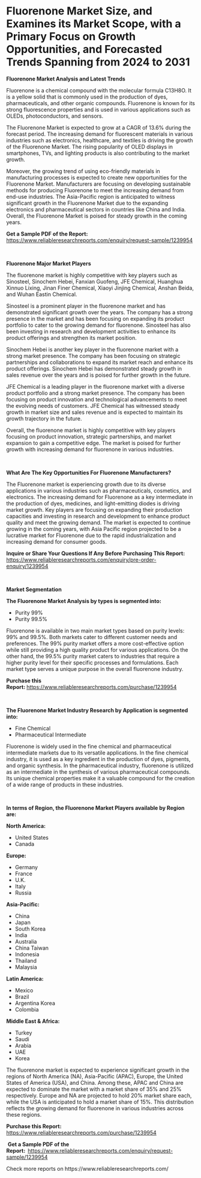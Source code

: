 <p><h1>Fluorenone Market Size, and Examines its Market Scope, with a Primary Focus on Growth Opportunities, and Forecasted Trends Spanning from 2024 to 2031</h1></p><p><strong>Fluorenone Market Analysis and Latest Trends</strong></p>
<p><p>Fluorenone is a chemical compound with the molecular formula C13H8O. It is a yellow solid that is commonly used in the production of dyes, pharmaceuticals, and other organic compounds. Fluorenone is known for its strong fluorescence properties and is used in various applications such as OLEDs, photoconductors, and sensors.</p><p>The Fluorenone Market is expected to grow at a CAGR of 13.6% during the forecast period. The increasing demand for fluorescent materials in various industries such as electronics, healthcare, and textiles is driving the growth of the Fluorenone Market. The rising popularity of OLED displays in smartphones, TVs, and lighting products is also contributing to the market growth.</p><p>Moreover, the growing trend of using eco-friendly materials in manufacturing processes is expected to create new opportunities for the Fluorenone Market. Manufacturers are focusing on developing sustainable methods for producing Fluorenone to meet the increasing demand from end-use industries. The Asia-Pacific region is anticipated to witness significant growth in the Fluorenone Market due to the expanding electronics and pharmaceutical sectors in countries like China and India. Overall, the Fluorenone Market is poised for steady growth in the coming years.</p></p>
<p><strong>Get a Sample PDF of the Report:&nbsp;</strong> <a href="https://www.reliableresearchreports.com/enquiry/request-sample/1239954">https://www.reliableresearchreports.com/enquiry/request-sample/1239954</a></p>
<p>&nbsp;</p>
<p><strong>Fluorenone Major Market Players</strong></p>
<p><p>The fluorenone market is highly competitive with key players such as Sinosteel, Sinochem Hebei, Fanxian Guofeng, JFE Chemical, Huanghua Xinnuo Lixing, Jinan Finer Chemical, Xiaoyi Jinjing Chemical, Anshan Beida, and Wuhan Eastin Chemical. </p><p>Sinosteel is a prominent player in the fluorenone market and has demonstrated significant growth over the years. The company has a strong presence in the market and has been focusing on expanding its product portfolio to cater to the growing demand for fluorenone. Sinosteel has also been investing in research and development activities to enhance its product offerings and strengthen its market position.</p><p>Sinochem Hebei is another key player in the fluorenone market with a strong market presence. The company has been focusing on strategic partnerships and collaborations to expand its market reach and enhance its product offerings. Sinochem Hebei has demonstrated steady growth in sales revenue over the years and is poised for further growth in the future.</p><p>JFE Chemical is a leading player in the fluorenone market with a diverse product portfolio and a strong market presence. The company has been focusing on product innovation and technological advancements to meet the evolving needs of customers. JFE Chemical has witnessed steady growth in market size and sales revenue and is expected to maintain its growth trajectory in the future.</p><p>Overall, the fluorenone market is highly competitive with key players focusing on product innovation, strategic partnerships, and market expansion to gain a competitive edge. The market is poised for further growth with increasing demand for fluorenone in various industries.</p></p>
<p>&nbsp;</p>
<p><strong>What Are The Key Opportunities For Fluorenone Manufacturers?</strong></p>
<p><p>The Fluorenone market is experiencing growth due to its diverse applications in various industries such as pharmaceuticals, cosmetics, and electronics. The increasing demand for Fluorenone as a key intermediate in the production of dyes, medicines, and light-emitting diodes is driving market growth. Key players are focusing on expanding their production capacities and investing in research and development to enhance product quality and meet the growing demand. The market is expected to continue growing in the coming years, with Asia Pacific region projected to be a lucrative market for Fluorenone due to the rapid industrialization and increasing demand for consumer goods.</p></p>
<p><strong>Inquire or Share Your Questions If Any Before Purchasing This Report:</strong> <a href="https://www.reliableresearchreports.com/enquiry/pre-order-enquiry/1239954">https://www.reliableresearchreports.com/enquiry/pre-order-enquiry/1239954</a></p>
<p>&nbsp;</p>
<p><strong>Market Segmentation</strong></p>
<p><strong>The Fluorenone Market Analysis by types is segmented into:</strong></p>
<p><ul><li>Purity 99%</li><li>Purity 99.5%</li></ul></p>
<p><p>Fluorenone is available in two main market types based on purity levels: 99% and 99.5%. Both markets cater to different customer needs and preferences. The 99% purity market offers a more cost-effective option while still providing a high quality product for various applications. On the other hand, the 99.5% purity market caters to industries that require a higher purity level for their specific processes and formulations. Each market type serves a unique purpose in the overall fluorenone industry.</p></p>
<p><strong>Purchase this Report:&nbsp;</strong><a href="https://www.reliableresearchreports.com/purchase/1239954">https://www.reliableresearchreports.com/purchase/1239954</a></p>
<p>&nbsp;</p>
<p><strong>The Fluorenone Market Industry Research by Application is segmented into:</strong></p>
<p><ul><li>Fine Chemical</li><li>Pharmaceutical Intermediate</li></ul></p>
<p><p>Fluorenone is widely used in the fine chemical and pharmaceutical intermediate markets due to its versatile applications. In the fine chemical industry, it is used as a key ingredient in the production of dyes, pigments, and organic synthesis. In the pharmaceutical industry, fluorenone is utilized as an intermediate in the synthesis of various pharmaceutical compounds. Its unique chemical properties make it a valuable compound for the creation of a wide range of products in these industries.</p></p>
<p>&nbsp;</p>
<p><strong>In terms of Region, the Fluorenone Market Players available by Region are:</strong></p>
<p>
    <p> <strong> North America: </strong>
        <ul>
            <li>United States</li>
            <li>Canada</li>
        </ul>
        </p> 
    <p> <strong> Europe: </strong>
        <ul>
            <li>Germany</li>
            <li>France</li>
            <li>U.K.</li>
            <li>Italy</li>
            <li>Russia</li>
        </ul>
        </p> 
    <p> <strong> Asia-Pacific: </strong>
        <ul>
            <li>China</li>
            <li>Japan</li>
            <li>South Korea</li>
            <li>India</li>
            <li>Australia</li>
            <li>China Taiwan</li>
            <li>Indonesia</li>
            <li>Thailand</li>
            <li>Malaysia</li>
        </ul>
        </p> 
    <p> <strong> Latin America: </strong>
        <ul>
            <li>Mexico</li>
            <li>Brazil</li>
            <li>Argentina Korea</li>
            <li>Colombia</li>
        </ul>
        </p> 
    <p> <strong> Middle East & Africa: </strong>
        <ul>
            <li>Turkey</li>
            <li>Saudi</li>
            <li>Arabia</li>
            <li>UAE</li>
            <li>Korea</li>
        </ul>
    </p>
    </p>
<p><p>The fluorenone market is expected to experience significant growth in the regions of North America (NA), Asia-Pacific (APAC), Europe, the United States of America (USA), and China. Among these, APAC and China are expected to dominate the market with a market share of 35% and 25% respectively. Europe and NA are projected to hold 20% market share each, while the USA is anticipated to hold a market share of 15%. This distribution reflects the growing demand for fluorenone in various industries across these regions.</p></p>
<p><strong>Purchase this Report: </strong><a href="https://www.reliableresearchreports.com/purchase/1239954">https://www.reliableresearchreports.com/purchase/1239954</a></p>
<p>&nbsp;<strong>Get a Sample PDF of the Report:&nbsp;&nbsp;</strong><a href="https://www.reliableresearchreports.com/enquiry/request-sample/1239954">https://www.reliableresearchreports.com/enquiry/request-sample/1239954</a></p>
<p><strong></strong></p>
<p>Check more reports on https://www.reliableresearchreports.com/</p>